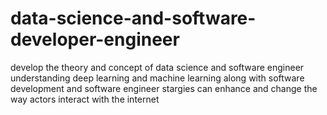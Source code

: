 # data-science-and-software-developer-engineer
develop the theory and concept of data science and software engineer
understanding deep learning and machine learning along with software development and software engineer stargies can enhance and change the way actors interact with the internet  
